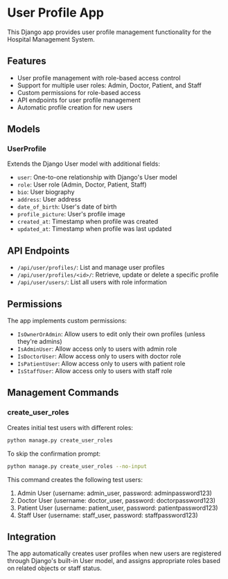 # User Profile App

This Django app provides user profile management functionality for the Hospital Management System.

## Features

- User profile management with role-based access control
- Support for multiple user roles: Admin, Doctor, Patient, and Staff
- Custom permissions for role-based access
- API endpoints for user profile management
- Automatic profile creation for new users

## Models

### UserProfile

Extends the Django User model with additional fields:

- `user`: One-to-one relationship with Django's User model
- `role`: User role (Admin, Doctor, Patient, Staff)
- `bio`: User biography
- `address`: User address
- `date_of_birth`: User's date of birth
- `profile_picture`: User's profile image
- `created_at`: Timestamp when profile was created
- `updated_at`: Timestamp when profile was last updated

## API Endpoints

- `/api/user/profiles/`: List and manage user profiles
- `/api/user/profiles/<id>/`: Retrieve, update or delete a specific profile
- `/api/user/users/`: List all users with role information

## Permissions

The app implements custom permissions:

- `IsOwnerOrAdmin`: Allow users to edit only their own profiles (unless they're admins)
- `IsAdminUser`: Allow access only to users with admin role
- `IsDoctorUser`: Allow access only to users with doctor role
- `IsPatientUser`: Allow access only to users with patient role
- `IsStaffUser`: Allow access only to users with staff role

## Management Commands

### create_user_roles

Creates initial test users with different roles:

```bash
python manage.py create_user_roles
```

To skip the confirmation prompt:

```bash
python manage.py create_user_roles --no-input
```

This command creates the following test users:

1. Admin User (username: admin_user, password: adminpassword123)
2. Doctor User (username: doctor_user, password: doctorpassword123)
3. Patient User (username: patient_user, password: patientpassword123)
4. Staff User (username: staff_user, password: staffpassword123)

## Integration

The app automatically creates user profiles when new users are registered through Django's built-in User model, and assigns appropriate roles based on related objects or staff status.